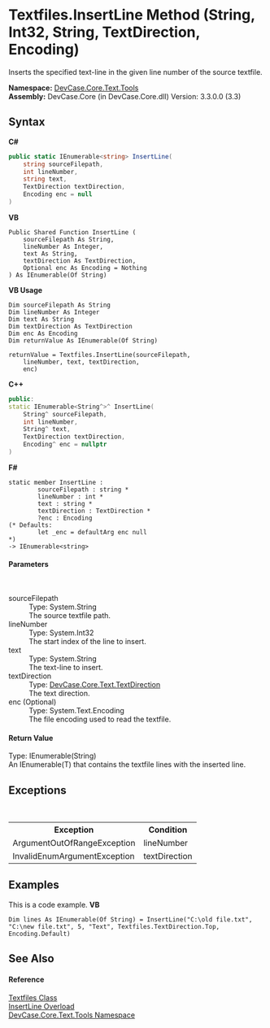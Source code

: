 # Textfiles.InsertLine Method (String, Int32, String, TextDirection, Encoding)
 

Inserts the specified text-line in the given line number of the source textfile.

**Namespace:**&nbsp;<a href="N_DevCase_Core_Text_Tools">DevCase.Core.Text.Tools</a><br />**Assembly:**&nbsp;DevCase.Core (in DevCase.Core.dll) Version: 3.3.0.0 (3.3)

## Syntax

**C#**<br />
``` C#
public static IEnumerable<string> InsertLine(
	string sourceFilepath,
	int lineNumber,
	string text,
	TextDirection textDirection,
	Encoding enc = null
)
```

**VB**<br />
``` VB
Public Shared Function InsertLine ( 
	sourceFilepath As String,
	lineNumber As Integer,
	text As String,
	textDirection As TextDirection,
	Optional enc As Encoding = Nothing
) As IEnumerable(Of String)
```

**VB Usage**<br />
``` VB Usage
Dim sourceFilepath As String
Dim lineNumber As Integer
Dim text As String
Dim textDirection As TextDirection
Dim enc As Encoding
Dim returnValue As IEnumerable(Of String)

returnValue = Textfiles.InsertLine(sourceFilepath, 
	lineNumber, text, textDirection, 
	enc)
```

**C++**<br />
``` C++
public:
static IEnumerable<String^>^ InsertLine(
	String^ sourceFilepath, 
	int lineNumber, 
	String^ text, 
	TextDirection textDirection, 
	Encoding^ enc = nullptr
)
```

**F#**<br />
``` F#
static member InsertLine : 
        sourceFilepath : string * 
        lineNumber : int * 
        text : string * 
        textDirection : TextDirection * 
        ?enc : Encoding 
(* Defaults:
        let _enc = defaultArg enc null
*)
-> IEnumerable<string> 

```


#### Parameters
&nbsp;<dl><dt>sourceFilepath</dt><dd>Type: System.String<br />The source textfile path.</dd><dt>lineNumber</dt><dd>Type: System.Int32<br />The start index of the line to insert.</dd><dt>text</dt><dd>Type: System.String<br />The text-line to insert.</dd><dt>textDirection</dt><dd>Type: <a href="T_DevCase_Core_Text_TextDirection">DevCase.Core.Text.TextDirection</a><br />The text direction.</dd><dt>enc (Optional)</dt><dd>Type: System.Text.Encoding<br />The file encoding used to read the textfile.</dd></dl>

#### Return Value
Type: IEnumerable(String)<br />An IEnumerable(T) that contains the textfile lines with the inserted line.

## Exceptions
&nbsp;<table><tr><th>Exception</th><th>Condition</th></tr><tr><td>ArgumentOutOfRangeException</td><td>lineNumber</td></tr><tr><td>InvalidEnumArgumentException</td><td>textDirection</td></tr></table>

## Examples
This is a code example. 
**VB**<br />
``` VB
Dim lines As IEnumerable(Of String) = InsertLine("C:\old file.txt", "C:\new file.txt", 5, "Text", Textfiles.TextDirection.Top, Encoding.Default)
```


## See Also


#### Reference
<a href="T_DevCase_Core_Text_Tools_Textfiles">Textfiles Class</a><br /><a href="Overload_DevCase_Core_Text_Tools_Textfiles_InsertLine">InsertLine Overload</a><br /><a href="N_DevCase_Core_Text_Tools">DevCase.Core.Text.Tools Namespace</a><br />